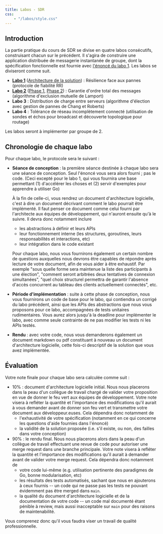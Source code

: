 ```yaml
---
title: Labos - SDR
css:
    - "/labos/style.css"
---
```


## Introduction

La partie pratique du cours de SDR se divise en quatre labos consécutifs, construisant chacun sur le précédent. Il s'agira de construire une application distribuée de messagerie instantanée de groupe, dont la spécification fonctionnelle est fournie avec [l'énoncé du labo 1](/labos/1-request-reply.html). Les labos se diviseront comme suit.

- [**Labo 1**](/labos/1-request-reply.html) ([Architecture de la solution](/labos/design-specs/1-tcp-rr.html)) : Résilience face aux pannes (protocole de fiabilité RR)
- [**Labo 2**](/labos/2-total-order.html) ([Phase 1](https://classroom.github.com/a/rK7JoECZ), [Phase 2](https://classroom.github.com/a/x4ZoWF7m)) : Garantie d'ordre total des messages (algorithme d'exclusion mutuelle de Lamport)
- **Labo 3** : Distribution de charge entre serveurs (algorithme d'élection avec gestion de pannes de Chang et Roberts)
- **Labo 4** : Tolérance de réseau incomplètement connecté (utilisation de sondes et échos pour broadcast et découverte topologique pour routage)

Les labos seront à implémenter par groupe de 2.

## Chronologie de chaque labo

Pour chaque labo, le protocole sera le suivant :

- **Séance de conception** : la première séance destinée à chaque labo sera une séance de conception. Seul l'énoncé vous sera alors fourni ; pas le code. <span class="remark">(Ceci excepté pour le labo 1, qui vous fournira une base permettant (1) d'accélérer les choses et (2) servir d'exemples pour apprendre à utiliser Go)</span>

  À la fin de celle-ci, vous rendrez un document d'architecture logicielle, c'est à dire un document décrivant comment le labo pourrait être implémenté. Il faut penser ce document comme celui fourni par l'architecte aux équipes de développement, qui n'auront ensuite qu'à le suivre. Il devra donc notamment inclure
    - les abstractions à définir et leurs APIs
    - leur fonctionnement interne (les structures, goroutines, leurs responsabilités et interactions, etc)
    - leur intégration dans le code existant
  
  Pour chaque labo, nous vous fournirons également un certain nombre de questions auxquelles nous devrons être capables de répondre après lecture de votre document, afin de vous aider à être exhaustif. <span class="remark">Par exemple "sous quelle forme sera maintenue la liste des participants à une élection", "comment seront arbitrées deux tentatives de connexion simultanées", "quel choix structurel permettra de garantir l'absence d'accès concurrent au tableau des clients actuellement connectés", etc.</span>

- **Période d'implémentation** : suite à cette phase de conception, nous vous fournirons un code de base pour le labo, qui contiendra un corrigé du labo précédent, ainsi que les APIs des abstractions que nous vous proposons pour ce labo, accompagnées de tests unitaires rudimentaires. Vous aurez alors jusqu'à la deadline pour implémenter le labo, avec comme seule contrainte de ne pas modifier les tests ni les APIs testés.

- **Rendu** : avec votre code, nous vous demanderons également un document markdown ou pdf constituant à nouveau un document d'architecture logicielle, cette fois-ci descriptif de la solution que vous avez implémentée.

## Évaluation

Votre note finale pour chaque labo sera calculée comme suit :

- 10% : document d'architecture logicielle initial. Nous nous placerons dans la peau d'un collègue de travail chargé de valider votre proposition en vue de donner le feu vert aux équipes de développement. Votre note visera à refléter la quantité et l'importance des modifications qu'il aurait à vous demander avant de donner son feu vert et transmettre votre document aux développeur.euses. Cela dépendra donc notamment de
  - l'exhaustivité de votre spécification (notamment en ce qui concerne les questions d'aide fournies dans l'énoncé)
  - la validité de la solution proposée (i.e. s'il existe, ou non, des failles dans votre conception)
- 90% : le rendu final. Nous nous placerons alors dans la peau d'un collègue de travail effectuant une revue de code pour autoriser une merge request dans une branche principale. Votre note visera à refléter la quantité et l'importance des modifications qu'il aurait à demander avant de valider votre merge request. Cela dépendra donc notamment de
  - votre code lui-même (e.g. utilisation pertinente des paradigmes de Go, bonne modularisation, etc)
  - les résultats des tests automatisés, sachant que nous en ajouterons à ceux fournis -- un code qui ne passe pas les tests ne pouvant évidemment pas être merged dans `main`.
  - la qualité du document d'architecture logicielle et de la documentation de votre code -- un code mal documenté étant pénible à review, mais aussi inacceptable sur `main` pour des raisons de maintenabilité.

Vous comprenez donc qu'il vous faudra viser un travail de qualité professionnelle.